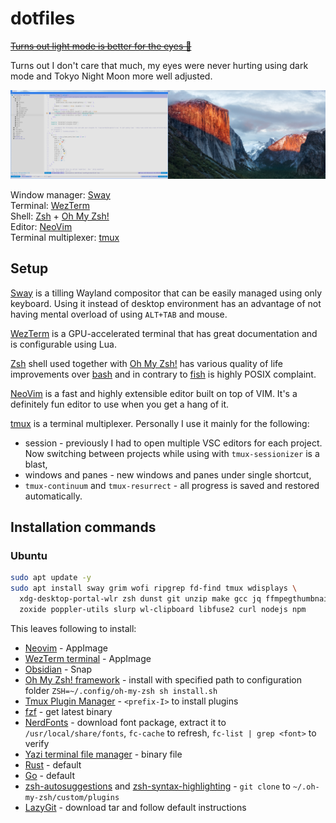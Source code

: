 # dotfiles

[~~Turns out light mode is better for the eyes
🤯~~](https://www.allaboutvision.com/digital-eye-strain/is-dark-mode-better-for-eyes/)

Turns out I don't care that much, my eyes were never hurting using dark mode
and Tokyo Night Moon more well adjusted.

[![Setup image](setup.png)](setup.png)

Window manager: [Sway](https://github.com/swaywm/sway)  
Terminal: [WezTerm](https://github.com/wez/wezterm)  
Shell: [Zsh](https://www.zsh.org/) + [Oh My Zsh!](https://ohmyz.sh/)  
Editor: [NeoVim](https://github.com/neovim/neovim)  
Terminal multiplexer: [tmux](https://github.com/tmux/tmux)

## Setup

[Sway](https://github.com/swaywm/sway) is a tilling Wayland compositor that can
be easily managed using only keyboard. Using it instead of desktop environment
has an advantage of not having mental overload of using `ALT+TAB` and mouse.

[WezTerm](https://github.com/wez/wezterm) is a GPU-accelerated terminal that
has great documentation and is configurable using Lua.

[Zsh](https://www.zsh.org/) shell used together with [Oh My
Zsh!](https://ohmyz.sh/) has various quality of life improvements over
[bash](https://www.gnu.org/software/bash/) and in contrary to
[fish](https://fishshell.com/) is highly POSIX complaint.

[NeoVim](https://github.com/neovim/neovim) is a fast and highly extensible
editor built on top of VIM. It's a definitely fun editor to use when you get a
hang of it.

[tmux](https://github.com/tmux/tmux) is a terminal multiplexer. Personally I
use it mainly for the following:

- session - previously I had to open multiple VSC editors for each project. Now
  switching between projects while using with `tmux-sessionizer` is a blast,
- windows and panes - new windows and panes under single shortcut,
- `tmux-continuum` and `tmux-resurrect` - all progress is saved and restored
  automatically.

## Installation commands

### Ubuntu

```bash
sudo apt update -y
sudo apt install sway grim wofi ripgrep fd-find tmux wdisplays \
  xdg-desktop-portal-wlr zsh dunst git unzip make gcc jq ffmpegthumbnailer unar \
  zoxide poppler-utils slurp wl-clipboard libfuse2 curl nodejs npm
```

This leaves following to install:

- [Neovim](https://neovim.io/) - AppImage
- [WezTerm terminal](https://wezfurlong.org/wezterm/) - AppImage
- [Obsidian](https://obsidian.md/) - Snap
- [Oh My Zsh! framework](https://ohmyz.sh/) - install with specified path to
  configuration folder `ZSH=~/.config/oh-my-zsh sh install.sh`
- [Tmux Plugin Manager](https://github.com/tmux-plugins/tpm) - `<prefix-I>` to
  install plugins
- [fzf](https://junegunn.github.io/fzf/) - get latest binary
- [NerdFonts](https://github.com/ryanoasis/nerd-fonts) - download font package,
  extract it to `/usr/local/share/fonts`, `fc-cache` to refresh, `fc-list | grep
  <font>` to verify
- [Yazi terminal file manager](https://github.com/sxyazi/yazi) - binary file
- [Rust](https://www.rust-lang.org) - default
- [Go](https://go.dev/) - default
- [zsh-autosuggestions](https://github.com/zsh-users/zsh-autosuggestions/) and
  [zsh-syntax-highlighting](https://github.com/zsh-users/zsh-syntax-highlighting) -
  `git clone` to `~/.oh-my-zsh/custom/plugins`
- [LazyGit](https://github.com/jesseduffield/lazygit) - download tar and follow
  default instructions
